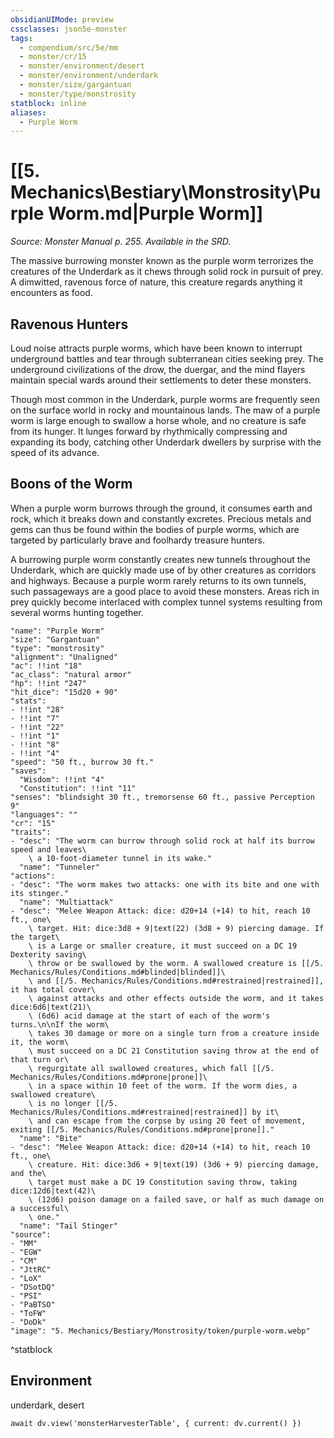 ```yaml
---
obsidianUIMode: preview
cssclasses: json5e-monster
tags:
  - compendium/src/5e/mm
  - monster/cr/15
  - monster/environment/desert
  - monster/environment/underdark
  - monster/size/gargantuan
  - monster/type/monstrosity
statblock: inline
aliases:
  - Purple Worm
---
```

# [[5. Mechanics\Bestiary\Monstrosity\Purple Worm.md|Purple Worm]]
*Source: Monster Manual p. 255. Available in the SRD.*

The massive burrowing monster known as the purple worm terrorizes the creatures of the Underdark as it chews through solid rock in pursuit of prey. A dimwitted, ravenous force of nature, this creature regards anything it encounters as food.

## Ravenous Hunters

Loud noise attracts purple worms, which have been known to interrupt underground battles and tear through subterranean cities seeking prey. The underground civilizations of the drow, the duergar, and the mind flayers maintain special wards around their settlements to deter these monsters.

Though most common in the Underdark, purple worms are frequently seen on the surface world in rocky and mountainous lands. The maw of a purple worm is large enough to swallow a horse whole, and no creature is safe from its hunger. It lunges forward by rhythmically compressing and expanding its body, catching other Underdark dwellers by surprise with the speed of its advance.

## Boons of the Worm

When a purple worm burrows through the ground, it consumes earth and rock, which it breaks down and constantly excretes. Precious metals and gems can thus be found within the bodies of purple worms, which are targeted by particularly brave and foolhardy treasure hunters.

A burrowing purple worm constantly creates new tunnels throughout the Underdark, which are quickly made use of by other creatures as corridors and highways. Because a purple worm rarely returns to its own tunnels, such passageways are a good place to avoid these monsters. Areas rich in prey quickly become interlaced with complex tunnel systems resulting from several worms hunting together.

```statblock
"name": "Purple Worm"
"size": "Gargantuan"
"type": "monstrosity"
"alignment": "Unaligned"
"ac": !!int "18"
"ac_class": "natural armor"
"hp": !!int "247"
"hit_dice": "15d20 + 90"
"stats":
- !!int "28"
- !!int "7"
- !!int "22"
- !!int "1"
- !!int "8"
- !!int "4"
"speed": "50 ft., burrow 30 ft."
"saves":
  "Wisdom": !!int "4"
  "Constitution": !!int "11"
"senses": "blindsight 30 ft., tremorsense 60 ft., passive Perception 9"
"languages": ""
"cr": "15"
"traits":
- "desc": "The worm can burrow through solid rock at half its burrow speed and leaves\
    \ a 10-foot-diameter tunnel in its wake."
  "name": "Tunneler"
"actions":
- "desc": "The worm makes two attacks: one with its bite and one with its stinger."
  "name": "Multiattack"
- "desc": "Melee Weapon Attack: dice: d20+14 (+14) to hit, reach 10 ft., one\
    \ target. Hit: dice:3d8 + 9|text(22) (3d8 + 9) piercing damage. If the target\
    \ is a Large or smaller creature, it must succeed on a DC 19 Dexterity saving\
    \ throw or be swallowed by the worm. A swallowed creature is [[/5. Mechanics/Rules/Conditions.md#blinded|blinded]]\
    \ and [[/5. Mechanics/Rules/Conditions.md#restrained|restrained]], it has total cover\
    \ against attacks and other effects outside the worm, and it takes dice:6d6|text(21)\
    \ (6d6) acid damage at the start of each of the worm's turns.\n\nIf the worm\
    \ takes 30 damage or more on a single turn from a creature inside it, the worm\
    \ must succeed on a DC 21 Constitution saving throw at the end of that turn or\
    \ regurgitate all swallowed creatures, which fall [[/5. Mechanics/Rules/Conditions.md#prone|prone]]\
    \ in a space within 10 feet of the worm. If the worm dies, a swallowed creature\
    \ is no longer [[/5. Mechanics/Rules/Conditions.md#restrained|restrained]] by it\
    \ and can escape from the corpse by using 20 feet of movement, exiting [[/5. Mechanics/Rules/Conditions.md#prone|prone]]."
  "name": "Bite"
- "desc": "Melee Weapon Attack: dice: d20+14 (+14) to hit, reach 10 ft., one\
    \ creature. Hit: dice:3d6 + 9|text(19) (3d6 + 9) piercing damage, and the\
    \ target must make a DC 19 Constitution saving throw, taking dice:12d6|text(42)\
    \ (12d6) poison damage on a failed save, or half as much damage on a successful\
    \ one."
  "name": "Tail Stinger"
"source":
- "MM"
- "EGW"
- "CM"
- "JttRC"
- "LoX"
- "DSotDQ"
- "PSI"
- "PaBTSO"
- "ToFW"
- "DoDk"
"image": "5. Mechanics/Bestiary/Monstrosity/token/purple-worm.webp"
```
^statblock

## Environment

underdark, desert

```dataviewjs
await dv.view('monsterHarvesterTable', { current: dv.current() })
```
